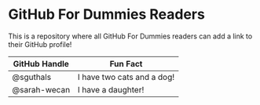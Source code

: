 # GitHub For Dummies Readers
This is a repository where all GitHub For Dummies readers can add a link to their GitHub profile!

| GitHub Handle | Fun Fact |
| ------------- | -------- |
| @sguthals | I have two cats and a dog! |
| @sarah-wecan | I have a daughter! |
